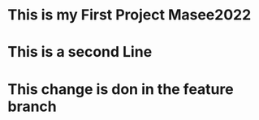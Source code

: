 # This is my First Project Masee2022
# This is a second Line
# This change is don in the feature branch